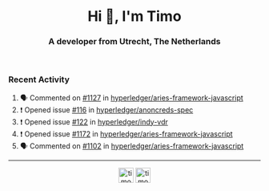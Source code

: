 <h1 align="center">Hi 👋, I'm Timo</h1>
<h3 align="center">A developer from Utrecht, The Netherlands</h3>
<br/>
<!-- https://github.com/rahuldkjain/github-profile-readme-generator --!>

<!--  <p align="left"><img src="https://github-readme-stats.vercel.app/api?username=timoglastra&show_icons=true&count_private=true&" alt="timoglastra" /></p> --!>

<!--
Github language stats
<p align="left"><img src="https://github-readme-stats.vercel.app/api/top-langs/?username=timoglastra&layout=compact" alt="timoglastra" /><p>
-->

<!-- Codestats language stats -->
<!-- <p align="left"><img src="https://codestats-readme.vercel.app/api/top-langs/?username=timoglastra&layout=compact&language_count=12" alt="timoglastra" /><p>    --!>
  
<h3>Recent Activity</h3>

<!--START_SECTION:activity-->
1. 🗣 Commented on [#1127](https://github.com/hyperledger/aries-framework-javascript/issues/1127) in [hyperledger/aries-framework-javascript](https://github.com/hyperledger/aries-framework-javascript)
2. ❗️ Opened issue [#116](https://github.com/hyperledger/anoncreds-spec/issues/116) in [hyperledger/anoncreds-spec](https://github.com/hyperledger/anoncreds-spec)
3. ❗️ Opened issue [#122](https://github.com/hyperledger/indy-vdr/issues/122) in [hyperledger/indy-vdr](https://github.com/hyperledger/indy-vdr)
4. ❗️ Opened issue [#1172](https://github.com/hyperledger/aries-framework-javascript/issues/1172) in [hyperledger/aries-framework-javascript](https://github.com/hyperledger/aries-framework-javascript)
5. 🗣 Commented on [#1102](https://github.com/hyperledger/aries-framework-javascript/issues/1102) in [hyperledger/aries-framework-javascript](https://github.com/hyperledger/aries-framework-javascript)
<!--END_SECTION:activity-->

---

<p align="center">
<a href="https://twitter.com/timoglastra" target="blank"><img align="center" src="https://cdn.jsdelivr.net/npm/simple-icons@3.0.1/icons/twitter.svg" alt="timoglastra" height="30" width="30" /></a>
<a href="https://linkedin.com/in/timoglastra" target="blank"><img align="center" src="https://cdn.jsdelivr.net/npm/simple-icons@3.0.1/icons/linkedin.svg" alt="timoglastra" height="30" width="30" /></a>
</p>



